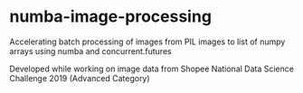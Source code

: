 # numba-image-processing
Accelerating batch processing of images from PIL images to list of numpy arrays using numba and concurrent.futures

Developed while working on image data from Shopee National Data Science Challenge 2019 (Advanced Category)
